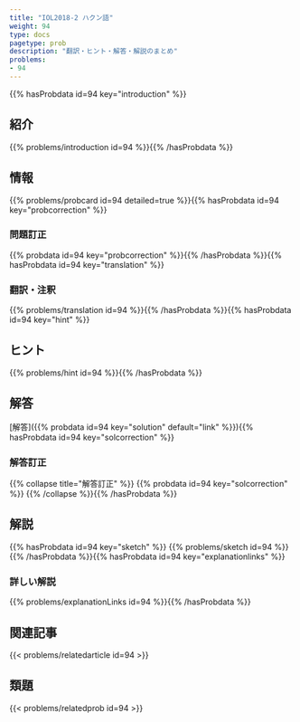 ```yaml
---
title: "IOL2018-2 ハクン語"
weight: 94
type: docs
pagetype: prob
description: "翻訳・ヒント・解答・解説のまとめ"
problems: 
- 94
---
```


{{% hasProbdata id=94 key="introduction" %}}

## 紹介

{{% problems/introduction id=94 %}}{{% /hasProbdata %}}

## 情報

{{% problems/probcard id=94 detailed=true %}}{{% hasProbdata id=94 key="probcorrection" %}}

### 問題訂正

{{% probdata id=94 key="probcorrection" %}}{{% /hasProbdata %}}{{% hasProbdata id=94 key="translation" %}}

### 翻訳・注釈

{{% problems/translation id=94 %}}{{% /hasProbdata %}}{{% hasProbdata id=94 key="hint" %}}

## ヒント

{{% problems/hint id=94 %}}{{% /hasProbdata %}}

## 解答

[解答]({{% probdata id=94 key="solution" default="link" %}}){{% hasProbdata id=94 key="solcorrection" %}}

### 解答訂正

{{% collapse title="解答訂正" %}}
{{% probdata id=94 key="solcorrection" %}}
{{% /collapse %}}{{% /hasProbdata %}}

## 解説

{{% hasProbdata id=94 key="sketch" %}}
{{% problems/sketch id=94 %}}
{{% /hasProbdata %}}{{% hasProbdata id=94 key="explanationlinks" %}}

### 詳しい解説

{{% problems/explanationLinks id=94 %}}{{% /hasProbdata %}}

## 関連記事

{{< problems/relatedarticle id=94 >}}

## 類題

{{< problems/relatedprob id=94 >}}
